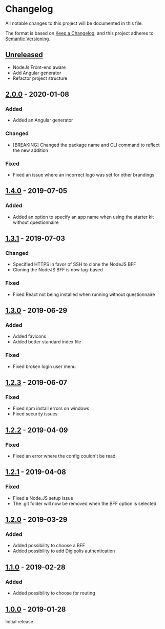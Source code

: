 # Changelog

All notable changes to this project will be documented in this file.

The format is based on [Keep a Changelog](http://keepachangelog.com/),
and this project adheres to [Semantic Versioning](https://semver.org/).

## [Unreleased]
- NodeJs Front-end aware
- Add Angular generator
- Refactor project structure


## [2.0.0] - 2020-01-08

### Added
- Added an Angular generator

### Changed
- [BREAKING] Changed the package name and CLI command to reflect the new addition

### Fixed
- Fixed an issue where an incorrect logo was set for other brandings


## [1.4.0] - 2019-07-05

### Added
- Added an option to specify an app name when using the starter kit without questionnaire


## [1.3.1] - 2019-07-03

### Changed
- Specified HTTPS in favor of SSH to clone the NodeJS BFF
- Cloning the NodeJS BFF is now tag-based

### Fixed
- Fixed React not being installed when running without questionnaire


## [1.3.0] - 2019-06-29

### Added
- Added favicons
- Added better standard index file

### Fixed
- Fixed broken login user menu


## [1.2.3] - 2019-06-07

### Fixed
- Fixed npm install errors on windows
- Fixed security issues


## [1.2.2] - 2019-04-09

### Fixed
- Fixed an error where the config couldn't be read


## [1.2.1] - 2019-04-08

### Fixed
- Fixed a Node.JS setup issue
- The .git folder will now be removed when the BFF option is selected


## [1.2.0] - 2019-03-29

### Added
- Added possibility to choose a BFF
- Added possibility to add Digipolis authentication


## [1.1.0] - 2019-02-28

### Added
- Added possibility to choose for routing


## [1.0.0] - 2019-01-28
Initial release.


[Unreleased]: https://github.com/digipolisantwerp/starter-kit-ui_app_nodejs/compare/v2.0.0...HEAD
[2.0.0]: https://github.com/digipolisantwerp/starter-kit-ui_app_nodejs/compare/v1.4.0...v2.0.0
[1.4.0]: https://github.com/digipolisantwerp/starter-kit-ui_app_nodejs/compare/v1.3.1...v1.4.0
[1.3.1]: https://github.com/digipolisantwerp/starter-kit-ui_app_nodejs/compare/v1.3.0...v1.3.1
[1.3.0]: https://github.com/digipolisantwerp/starter-kit-ui_app_nodejs/compare/v1.2.3...v1.3.0
[1.2.3]: https://github.com/digipolisantwerp/starter-kit-ui_app_nodejs/compare/v1.2.2...v1.2.3
[1.2.2]: https://github.com/digipolisantwerp/starter-kit-ui_app_nodejs/compare/v1.2.1...v1.2.2
[1.2.1]: https://github.com/digipolisantwerp/starter-kit-ui_app_nodejs/compare/v1.2.0...v1.2.1
[1.2.0]: https://github.com/digipolisantwerp/starter-kit-ui_app_nodejs/compare/v1.1.0...v1.2.0
[1.1.0]: https://github.com/digipolisantwerp/starter-kit-ui_app_nodejs/compare/v1.0.0...v1.1.0
[1.0.0]: https://github.com/digipolisantwerp/starter-kit-ui_app_nodejs/compare/v1.0.0
